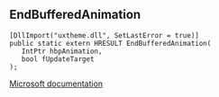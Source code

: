 ## EndBufferedAnimation

```
[DllImport("uxtheme.dll", SetLastError = true)]
public static extern HRESULT EndBufferedAnimation(
   IntPtr hbpAnimation,
   bool fUpdateTarget
);
```

[Microsoft documentation](https://docs.microsoft.com/en-us/windows/win32/api/uxtheme/nf-uxtheme-endbufferedanimation)
